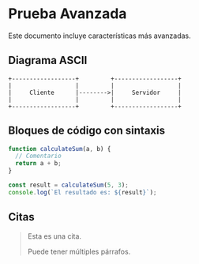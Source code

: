 
# Prueba Avanzada

Este documento incluye características más avanzadas.

## Diagrama ASCII

```
+------------------+         +------------------+
|                  |         |                  |
|     Cliente      |-------->|     Servidor     |
|                  |         |                  |
+------------------+         +------------------+
```

## Bloques de código con sintaxis

```javascript
function calculateSum(a, b) {
  // Comentario
  return a + b;
}

const result = calculateSum(5, 3);
console.log(`El resultado es: ${result}`);
```

## Citas

> Esta es una cita.
>
> Puede tener múltiples párrafos.
